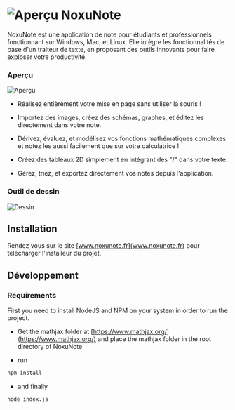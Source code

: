 # ![Aperçu](http://noxunote.fr/prototype/assets/img/site-footer-logo.png) NoxuNote

NoxuNote est une application de note pour étudiants et professionnels fonctionnant sur Windows, Mac, et Linux. Elle intègre les fonctionnalités de base d'un traiteur de texte, en proposant des outils innovants pour faire exploser votre productivité.

### Aperçu
![Aperçu](http://noxunote.fr/prototype/assets/img/2.gif)

- Réalisez entièrement votre mise en page sans utiliser la souris !

- Importez des images, créez des schémas, graphes, et éditez les directement dans votre note.

- Dérivez, évaluez, et modélisez vos fonctions mathématiques complexes et notez les aussi facilement que sur votre calculatrice !

- Créez des tableaux 2D simplement en intégrant des "/" dans votre texte.

- Gérez, triez, et exportez directement vos notes depuis l'application.

### Outil de dessin
![Dessin](http://noxunote.fr/prototype/assets/img/weprefear.gif)

## Installation

Rendez vous sur le site [www.noxunote.fr](www.noxunote.fr) pour télécharger l'installeur du projet.

## Développement

### Requirements
First you need to install NodeJS and NPM on your system in order to run the project.

- Get the mathjax folder at [https://www.mathjax.org/](https://www.mathjax.org/)
and place the mathjax folder in the root directory of NoxuNote

- run
```bash
npm install
```

- and finally
```bash
node index.js
```
